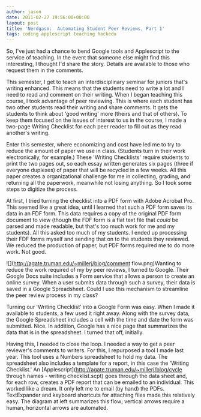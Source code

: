 ```yaml
---
author: jason
date: 2011-02-27 19:56:00+00:00
layout: post
title: 'Nerdgasm:  Automating Student Peer Reviews, Part 1'
tags: coding applescript teaching hackedu
---
```


So, I've just had a chance to bend Google tools and Applescript to the service of teaching.  In the event that someone else might find this interesting, I thought I'd share the story.  Details are available to those who request them in the comments.

This semester, I get to teach an interdisciplinary seminar for juniors that's writing enhanced.  This means that the students need to write a lot and I need to read and comment on their writing.  When I began teaching this course, I took advantage of peer reviewing.  This is where each student has two other students read their writing and share comments.  It gets the students to think about 'good writing' more (theirs and that of others).  To keep them focused on the issues of interest to us in the course, I made a two-page Writing Checklist for each peer reader to fill out as they read another's writing.

Enter this semester, where economizing and cost have led me to try to reduce the amount of paper we use in class.  (Students turn in their work electronically, for example.)  These 'Writing Checklists' require students to print the two pages out, so each essay written generates six pages (three if everyone duplexes) of paper that will be recycled in a few weeks.  All this paper creates a organizational challenge for me in collecting, grading, and returning all the paperwork, meanwhile not losing anything.  So I took some steps to digitize the process.

At first, I tried turning the checklist into a PDF form with Adobe Acrobat Pro.  This seemed like a great idea, until I learned that such a PDF form saves its data in an FDF form.  This data requires a copy of the original PDF form document to view (though the FDF form is a flat text file that _could_ be parsed and made readable, but that's too much work for me and my students).  All this asked too much of my students.  I ended up processing their FDF forms myself and sending that on to the students they reviewed.  We reduced the production of paper, but PDF forms required me to do more work.  Not good.

![](http://agate.truman.edu/~millerj/blog/comment flow.png)Wanting to reduce the work required of my by peer reviews, I turned to Google.  Their Google Docs suite includes a Form service that allows a person to create an online survey.  When a user submits data through such a survey, their data is saved in a Google Spreadsheet.  Could I use this mechanism to streamline the peer review process in my class?

Turning our 'Writing Checklist' into a Google Form was easy.  When I made it available to students, a few used it right away.  Along with the survey data, the Google Spreadsheet includes a cell with the time and date the form was submitted.  Nice.  In addition, Google has a nice page that summarizes the data that is in the spreadsheet.  I turned that off, initially.

Having this, I needed to close the loop.  I needed a way to get a peer reviewer's comments to writers.  For this, I repurposed a tool I made last year.  This tool uses a Numbers spreadsheet to hold my data.  The spreadsheet also includes a template for a report, in this case the 'Writing Checklist.'  An [Applescript](http://agate.truman.edu/~millerj/blog/cycle through names - writing checklist.scpt) goes through the data sheet and, for each row, creates a PDF report that can be emailed to an individual.  This worked like a dream.  It only left me to email (by hand) the PDFs.  TextExpander and keyboard shortcuts for attaching files made this relatively easy.  The diagram at left summarizes this flow; vertical arrows require a human, horizontal arrows are automated.
